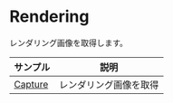# Rendering

レンダリング画像を取得します。        


|サンプル|説明|     
|---|---|     
|[Capture](./Capture/readme.md)|レンダリング画像を取得|     
